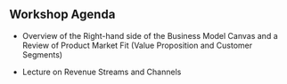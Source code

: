 ## Workshop Agenda

* Overview of the Right-hand side of the Business Model Canvas and a Review of Product Market Fit (Value Proposition and Customer Segments)

* Lecture on Revenue Streams and Channels